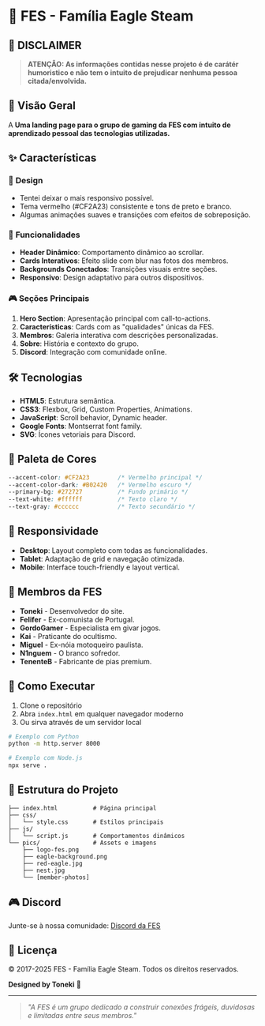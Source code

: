 # 🦅 FES - Família Eagle Steam

## 🚨 DISCLAIMER
> **ATENÇÃO: As informações contidas nesse projeto é de carátér humoristico e não tem o intuito de prejudicar nenhuma pessoa citada/envolvida.**

## 🎯 Visão Geral

A **Uma landing page para o grupo de gaming da FES com intuito de aprendizado pessoal das tecnologias utilizadas.**

## ✨ Características

### 🎨 **Design**
- Tentei deixar o mais responsivo possível.
- Tema vermelho (#CF2A23) consistente e tons de preto e branco.
- Algumas animações suaves e transições com efeitos de sobreposição.

### 🚀 **Funcionalidades**
- **Header Dinâmico**: Comportamento dinâmico ao scrollar.
- **Cards Interativos**: Efeito slide com blur nas fotos dos membros.
- **Backgrounds Conectados**: Transições visuais entre seções.
- **Responsivo**: Design adaptativo para outros dispositivos.

### 🎮 **Seções Principais**
1. **Hero Section**: Apresentação principal com call-to-actions.
2. **Características**: Cards com as "qualidades" únicas da FES.
3. **Membros**: Galeria interativa com descrições personalizadas.
4. **Sobre**: História e contexto do grupo.
5. **Discord**: Integração com comunidade online.

## 🛠️ Tecnologias

- **HTML5**: Estrutura semântica.
- **CSS3**: Flexbox, Grid, Custom Properties, Animations.
- **JavaScript**: Scroll behavior, Dynamic header.
- **Google Fonts**: Montserrat font family.
- **SVG**: Ícones vetoriais para Discord.

## 🎨 Paleta de Cores

```css
--accent-color: #CF2A23        /* Vermelho principal */
--accent-color-dark: #B02420   /* Vermelho escuro */
--primary-bg: #272727          /* Fundo primário */
--text-white: #ffffff          /* Texto claro */
--text-gray: #cccccc           /* Texto secundário */
```

## 📱 Responsividade

- **Desktop**: Layout completo com todas as funcionalidades.
- **Tablet**: Adaptação de grid e navegação otimizada.
- **Mobile**: Interface touch-friendly e layout vertical.

## 🦅 Membros da FES

- **Toneki** - Desenvolvedor do site.
- **Felifer** - Ex-comunista de Portugal.
- **GordoGamer** - Especialista em givar jogos.
- **Kai** - Praticante do ocultismo.
- **Miguel** - Ex-nóia motoqueiro paulista.
- **N1nguem** - O branco sofredor.
- **TenenteB** - Fabricante de pias premium.

## 🚀 Como Executar

1. Clone o repositório
2. Abra `index.html` em qualquer navegador moderno
3. Ou sirva através de um servidor local

```bash
# Exemplo com Python
python -m http.server 8000

# Exemplo com Node.js
npx serve .
```

## 📝 Estrutura do Projeto

```
├── index.html          # Página principal
├── css/
│   └── style.css       # Estilos principais
├── js/
│   └── script.js       # Comportamentos dinâmicos
└── pics/               # Assets e imagens
    ├── logo-fes.png
    ├── eagle-background.png
    ├── red-eagle.jpg
    ├── nest.jpg
    └── [member-photos]
```

## 🎮 Discord

Junte-se à nossa comunidade: [Discord da FES](https://discord.gg/kQgVdZ93eN)

## 📄 Licença

© 2017-2025 FES - Família Eagle Steam. Todos os direitos reservados.

**Designed by Toneki** 🎨

---

> *"A FES é um grupo dedicado a construir conexões frágeis, duvidosas e limitadas entre seus membros."*

